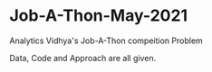 # Job-A-Thon-May-2021

Analytics Vidhya's Job-A-Thon compeition Problem

Data, Code and Approach are all given.
